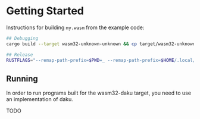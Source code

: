 # Getting Started
Instructions for building `my.wasm` from the example code:

```bash
## Debugging
cargo build --target wasm32-unknown-unknown && cp target/wasm32-unknown-unknown/debug/wasm.wasm my.wasm

## Release
RUSTFLAGS="--remap-path-prefix=$PWD=_ --remap-path-prefix=$HOME/.local/lib/cargo=- --remap-path-prefix=$HOME/.local/lib/rustup=+ --remap-path-prefix=$HOME=%" cargo build --target wasm32-unknown-unknown --release && wasm-snip target/wasm32-unknown-unknown/release/wasm.wasm --snip-rust-fmt-code --snip-rust-panicking-code -o my.wasm && wasm-strip my.wasm && wasm-opt my.wasm -o my.wasm -Os
```

## Running
In order to run programs built for the wasm32-daku target, you need to use an
implementation of daku.

TODO
